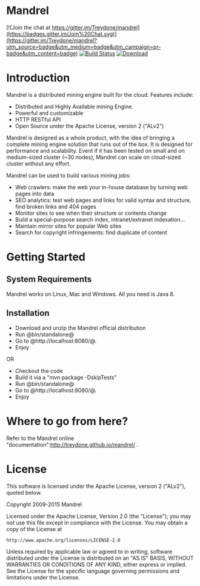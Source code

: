 # Mandrel
[![Join the chat at https://gitter.im/Treydone/mandrel](https://badges.gitter.im/Join%20Chat.svg)](https://gitter.im/Treydone/mandrel?utm_source=badge&utm_medium=badge&utm_campaign=pr-badge&utm_content=badge)
[![Build Status](https://api.travis-ci.org/Treydone/mandrel.svg?branch=dev)](https://travis-ci.org/Treydone/mandrel)
[![Download](https://api.bintray.com/packages/treydone/maven/mandrel/images/download.svg)](https://bintray.com/treydone/maven/mandrel/_latestVersion)

# Introduction

Mandrel is a distributed mining engine built for the cloud. Features include:

* Distributed and Highly Available mining Engine.
* Powerful and customizable
* HTTP RESTful API
* Open Source under the Apache License, version 2 ("ALv2")

Mandrel is designed as a whole product, with the idea of bringing a complete mining engine solution that runs out of the box. It is designed for performance and scalability. Event if it has been tested on small and on medium-sized cluster (~30 nodes), Mandrel can scale on cloud-sized cluster without any effort.

Mandrel can be used to build various mining jobs:

- Web crawlers: make the web your in-house database by turning web pages into data
- SEO analytics: test web pages and links for valid syntax and structure, find broken links and 404 pages
- Monitor sites to see when their structure or contents change
- Build a special-purpose search index, intranet/extranet indexation...
- Maintain mirror sites for popular Web sites
- Search for copyright infringements: find duplicate of content

# Getting Started


## System Requirements

Mandrel works on Linux, Mac and Windows. All you need is Java 8.


## Installation

* Download and unzip the Mandrel official distribution
* Run @bin/standalone@
* Go to @http://localhost:8080/@.
* Enjoy

OR

* Checkout the code
* Build it via a "mvn package -DskipTests"
* Run @bin/standalone@
* Go to @http://localhost:8080/@.
* Enjoy

# Where to go from here? 

Refer to the Mandrel online "documentation":http://treydone.github.io/mandrel/ .


# License

This software is licensed under the Apache License, version 2 ("ALv2"), quoted below.

Copyright 2009-2015 Mandrel

Licensed under the Apache License, Version 2.0 (the "License"); you may not
use this file except in compliance with the License. You may obtain a copy of
the License at

    http://www.apache.org/licenses/LICENSE-2.0

Unless required by applicable law or agreed to in writing, software
distributed under the License is distributed on an "AS IS" BASIS, WITHOUT
WARRANTIES OR CONDITIONS OF ANY KIND, either express or implied. See the
License for the specific language governing permissions and limitations under
the License.
